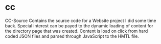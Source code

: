 # cc
CC-Source
Contains the source code for a Website project I did some time back. Special interest can be payed to the dynamic loading of content for the directory page that was created. Content is load on click from hard coded JSON files and parsed through JavaScript to the HMTL file.
